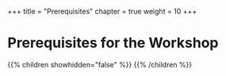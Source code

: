 +++
title = "Prerequisites"
chapter = true
weight = 10
+++

# Prerequisites for the Workshop

{{% children showhidden="false" %}}
{{% /children %}}
